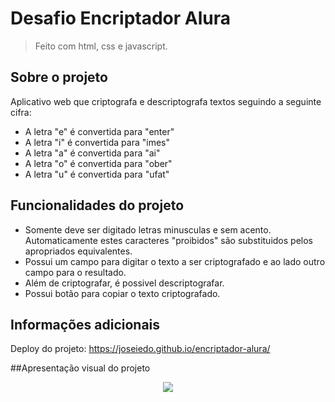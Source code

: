 # Desafio Encriptador Alura
> Feito com html, css e javascript.

## Sobre o projeto
Aplicativo web que criptografa e descriptografa textos seguindo a seguinte cifra:
- A letra "e" é convertida para "enter"
- A letra "i" é convertida para "imes"
- A letra "a" é convertida para "ai"
- A letra "o" é convertida para "ober"
- A letra "u" é convertida para "ufat"

## Funcionalidades do projeto
- Somente deve ser digitado letras minusculas e sem acento. Automaticamente estes caracteres "proibidos" são substituidos pelos apropriados equivalentes.
- Possui um campo para digitar o texto a ser criptografado e ao lado outro campo para o resultado.
- Além de criptografar, é possivel descriptografar.
- Possui botão para copiar o texto criptografado.

## Informações adicionais
Deploy do projeto: https://joseiedo.github.io/encriptador-alura/


##Apresentação visual do projeto
<div align="center">
  <a href="https://github.com/joseiedo">
    <img src="https://user-images.githubusercontent.com/98621042/165994384-485315a0-e97b-435e-81bd-b8d5fb920b49.jpg"/>
  </a>
</div>

